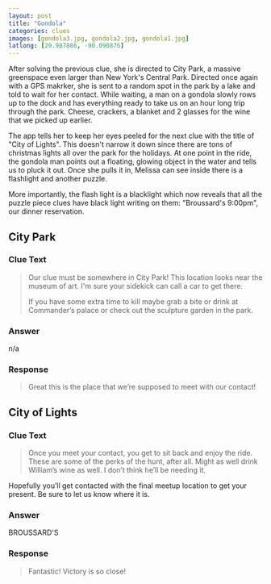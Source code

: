 ```yaml
---
layout: post
title: "Gondola"
categories: clues
images: [gondola3.jpg, gondola2.jpg, gondola1.jpg]
latlong: [29.987886, -90.090876]
---
```


After solving the previous clue, she is directed to City Park, a massive greenspace even larger than New York's Central Park. Directed once again with a GPS makrker, she is sent to a random spot in the park by a lake and told to wait for her contact. While waiting, a man on a gondola slowly rows up to the dock and has everything ready to take us on an hour long trip through the park. Cheese, crackers, a blanket and 2 glasses for the wine that we picked up earlier.

The app tells her to keep her eyes peeled for the next clue with the title of "City of Lights". This doesn't narrow it down since there are tons of christmas lights all over the park for the holidays. At one point in the ride, the gondola man points out a floating, glowing object in the water and tells us to pluck it out. Once she pulls it in, Melissa can see inside there is a flashlight and another puzzle. 

More importantly, the flash light is a blacklight which now reveals that all the puzzle piece clues have black light writing on them: "Broussard's 9:00pm", our dinner reservation.
<!--excerpt-->

## City Park
### Clue Text
><p> Our clue must be somewhere in City Park! This location looks near the museum of art. I'm sure your sidekick can call a car to get there.</p><p> If you have some extra time to kill maybe grab a bite or drink at Commander’s palace or check out the sculpture garden in the park.</p>

### Answer
n/a

### Response
>Great this is the place that we’re supposed to meet with our contact!

## City of Lights
### Clue Text
>Once you meet your contact, you get to sit back and enjoy the ride. These are some of the perks of the hunt, after all. Might as well drink William’s wine as well. I don’t think he’ll be needing it.
<p>Hopefully you’ll get contacted with the final meetup location to get your present. Be sure to let us know where it is.</p>

### Answer
BROUSSARD'S

### Response
>Fantastic! Victory is so close!